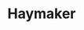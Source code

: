 ---
title: Haymaker
layout: deck
era: 2000
in_progress: true
description: Winner in the first 'Super Trainer Showdown' event, held on the Queen Mary, Long Beach, California in July 2000
achievements:

  - position: 1st
    competition: California Super Trainer Showdown 2000
    division: Masters
    player: Andrew Marshall
links:
  - href: https://www.ptcglegends.com/tournaments/2000_CA_STS/masters/Andrew%20Marshall-unknown
    title: PTCG Legends page
  - href: https://ptcgarchive.com/2000-super-trainer-showdown-california/
    title: PTCG Archive
cards:
  pokemon:
    - name: Mewtwo
      set: WP
      number: 14
      quantity: 3
    - name: Hitmonchan
      set: BS
      number: 7
      quantity: 3
    - name: Lickitung
      set: JU
      number: 38
      quantity: 2
    - name: Scyther
      set: JU
      number: 26
      quantity: 2
    - name: Ditto
      set: FO
      number: 18
      quantity: 2
    - name: Mew
      set: WP
      number: 8
      quantity: 1
  trainers:
    - name: Professor Oak
      set: BS
      number: 88
      quantity: 4
    - name: Bill
      set: BS
      number: 91
      quantity: 4
    - name: Computer Search
      set: BS
      number: 71
      quantity: 3
    - name: Item Finder
      set: BS
      number: 74
      quantity: 3
    - name: PlusPower
      set: BS
      number: 84
      quantity: 3
    - name: Nightly Garbage Run
      set: TR
      number: 77
      quantity: 2
    - name: Super Energy Removal
      set: BS
      number: 79
      quantity: 2
    - name: Energy Removal
      set: BS
      number: 92
      quantity: 2
    - name: Gust of Wind
      set: BS
      number: 93
      quantity: 2
    - name: Scoop Up
      set: BS
      number: 78
      quantity: 2
    - name: Switch
      set: BS
      number: 95
      quantity: 2
    - name: Lass
      set: BS
      number: 75
      quantity: 1
  energy:
    - name: Psychic Energy
      set: BS
      number: 101
      quantity: 7
    - name: Fighting Energy
      set: BS
      number: 97
      quantity: 6
    - name: Double Colorless Energy
      set: BS
      number: 96
      quantity: 4
---